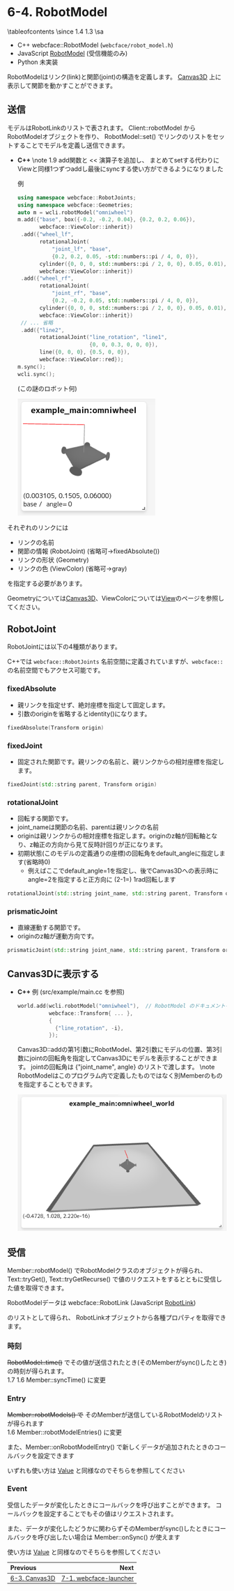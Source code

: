 # 6-4. RobotModel

\tableofcontents
\since
<span class="since-c">1.4</span>
<span class="since-js">1.3</span>
\sa
* C++ webcface::RobotModel (`webcface/robot_model.h`)
* JavaScript [RobotModel](https://na-trium-144.github.io/webcface-js/classes/RobotModel.html)
(受信機能のみ)
* Python 未実装 <!--[webcface.Canvas3D](https://na-trium-144.github.io/webcface-python/webcface.canvas3d.html#webcface.canvas3d.Canvas3D)-->

RobotModelはリンク(link)と関節(joint)の構造を定義します。
[Canvas3D](63_canvas3d.md) 上に表示して関節を動かすことができます。

## 送信

モデルはRobotLinkのリストで表されます。
Client::robotModel からRobotModelオブジェクトを作り、 RobotModel::set() でリンクのリストをセットすることでモデルを定義し送信できます。

<div class="tabbed">

- <b class="tab-title">C++</b>
    \note <span class="since-c">1.9</span> add関数と << 演算子を追加し、
    まとめてsetする代わりにViewと同様1つずつaddし最後にsyncする使い方ができるようになりました

    例
    ```cpp
    using namespace webcface::RobotJoints;
    using namespace webcface::Geometries;
    auto m = wcli.robotModel("omniwheel")
    m.add({"base", box({-0.2, -0.2, 0.04}, {0.2, 0.2, 0.06}),
           webcface::ViewColor::inherit})
     .add({"wheel_lf",
           rotationalJoint(
               "joint_lf", "base",
               {0.2, 0.2, 0.05, -std::numbers::pi / 4, 0, 0}),
           cylinder({0, 0, 0, std::numbers::pi / 2, 0, 0}, 0.05, 0.01),
           webcface::ViewColor::inherit})
     .add({"wheel_rf",
           rotationalJoint(
               "joint_rf", "base",
               {0.2, -0.2, 0.05, std::numbers::pi / 4, 0, 0}),
           cylinder({0, 0, 0, std::numbers::pi / 2, 0, 0}, 0.05, 0.01),
           webcface::ViewColor::inherit})
     // ... 省略
     .add({"line2",
           rotationalJoint("line_rotation", "line1",
                           {0, 0, 0.3, 0, 0, 0}),
           line({0, 0, 0}, {0.5, 0, 0}),
           webcface::ViewColor::red});
    m.sync();
    wcli.sync();
    ```
    (この謎のロボット何)

    ![tutorial_wheel_model.png](https://github.com/na-trium-144/webcface/raw/main/docs/images/tutorial_wheel_model.png)

</div>

それぞれのリンクには
* リンクの名前
* 関節の情報 (RobotJoint) (省略可→fixedAbsolute())
* リンクの形状 (Geometry)
* リンクの色 (ViewColor) (省略可→gray)

を指定する必要があります。

Geometryについては[Canvas3D](63_canvas3d.md)、ViewColorについては[View](54_view.md)のページを参照してください。

## RobotJoint
RobotJointには以下の4種類があります。

C++では `webcface::RobotJoints` 名前空間に定義されていますが、`webcface::` の名前空間でもアクセス可能です。

### fixedAbsolute
* 親リンクを指定せず、絶対座標を指定して固定します。
* 引数のoriginを省略するとidentity()になります。
```cpp
fixedAbsolute(Transform origin)
```
### fixedJoint
* 固定された関節です。親リンクの名前と、親リンクからの相対座標を指定します。
```cpp
fixedJoint(std::string parent, Transform origin)
```
### rotationalJoint
* 回転する関節です。
* joint_nameは関節の名前、parentは親リンクの名前
* originは親リンクからの相対座標を指定します。originのz軸が回転軸となり、z軸正の方向から見て反時計回りが正になります。
* 初期状態(このモデルの定義通りの座標)の回転角をdefault_angleに指定します(省略時0)
    * 例えばここでdefault_angle=1を指定し、後でCanvas3Dへの表示時にangle=2を指定すると正方向に (2-1=) 1rad回転します
```cpp
rotationalJoint(std::string joint_name, std::string parent, Transform origin, double default_angle)
```
### prismaticJoint
* 直線運動する関節です。
* originのz軸が運動方向です。
```cpp
prismaticJoint(std::string joint_name, std::string parent, Transform origin, double default_angle)
```

## Canvas3Dに表示する


<div class="tabbed">

- <b class="tab-title">C++</b>
    例 (src/example/main.cc を参照)
    ```cpp
    world.add(wcli.robotModel("omniwheel"),  // RobotModel のドキュメントを参照
              webcface::Transform{ ... },
              {
                {"line_rotation", -i},
              });
    ```
    Canvas3D::addの第1引数にRobotModel、第2引数にモデルの位置、第3引数にjointの回転角を指定してCanvas3Dにモデルを表示することができます。
    jointの回転角は {"joint_name", angle} のリストで渡します。
    \note
    RobotModelはこのプログラム内で定義したものではなく別Memberのものを指定することもできます。

    ![tutorial_wheel.png](https://github.com/na-trium-144/webcface/raw/main/docs/images/tutorial_wheel.png)

</div>

## 受信

Member::robotModel() でRobotModelクラスのオブジェクトが得られ、
Text::tryGet(), Text::tryGetRecurse() で値のリクエストをするとともに受信した値を取得できます。

RobotModelデータは
webcface::RobotLink
(JavaScript [RobotLink](https://na-trium-144.github.io/webcface-js/classes/RobotLink.html))
<!--Python [webcface.ViewComponent](https://na-trium-144.github.io/webcface-python/webcface.view.html#webcface.view.ViewComponent))-->
のリストとして得られ、
RobotLinkオブジェクトから各種プロパティを取得できます。

### 時刻

~~RobotModel::time()~~ でその値が送信されたとき(そのMemberがsync()したとき)の時刻が得られます。  
<span class="since-c">1.7</span>
<span class="since-js">1.6</span>
<span class="since-py"></span>
Member::syncTime() に変更

### Entry

~~Member::robotModels() で~~ そのMemberが送信しているRobotModelのリストが得られます  
<span class="since-c">1.6</span>
Member::robotModelEntries() に変更

また、Member::onRobotModelEntry() で新しくデータが追加されたときのコールバックを設定できます

いずれも使い方は [Value](./51_value.md) と同様なのでそちらを参照してください

### Event

受信したデータが変化したときにコールバックを呼び出すことができます。
コールバックを設定することでもその値はリクエストされます。

また、データが変化したどうかに関わらずそのMemberがsync()したときにコールバックを呼び出したい場合は Member::onSync() が使えます

使い方は [Value](./51_value.md) と同様なのでそちらを参照してください


<div class="section_buttons">

| Previous |     Next |
|:---------|---------:|
| [6-3. Canvas3D](63_canvas3d.md) | [7-1. webcface-launcher](71_launcher.md) |

</div>
